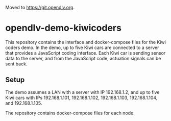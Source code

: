 Moved to https://git.opendlv.org.

# opendlv-demo-kiwicoders

This repository contains the interface and docker-compose files for the Kiwi
coders demo. In the demo, up to five Kiwi cars are connected to a server that
provides a JavaScript coding interface. Each Kiwi car is sending sensor data to
the server, and from the JavaScript code, actuation signals can be sent back.

## Setup

The demo assumes a LAN with a server with IP 192.168.1.2, and up to five Kiwi
cars with IPs 192.168.1.101, 192.168.1.102, 192.168.1.103, 192.168.1.104,
and 192.168.1.105.

The repository contains docker-compose files for each node.
